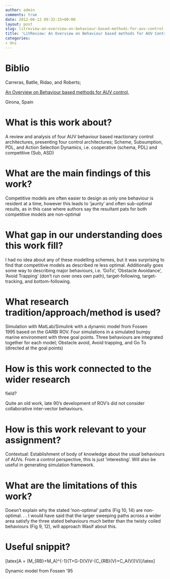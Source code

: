 ```yaml
---
author: admin
comments: true
date: 2012-06-12 09:32:15+00:00
layout: post
slug: litreview-an-overview-on-behaviour-based-methods-for-auv-control
title: 'LitReview: An Overview on Behaviour based methods for AUV Control'
categories:
- Uni
---
```


# Biblio

Carreras, Batlle, Ridao, and Roberts;

[An Overview on Behaviour based methods for AUV control, ](http://www.mendeley.com/research/overview-behaviourbased-methods-auv-control/)

Girona, Spain

# What is this work about?

A review and analysis of four AUV behaviour based reactionary control architectures, presenting four control architectures; Scheme, Subsumption, PDL, and Action Selection Dynamics, i.e. cooperative (schema, PDL) and competitive (Sub, ASD)

# What are the main findings of this work?

Competitive models are often easier to design as only one behaviour is resident at a time, however this leads to ’jaunty’ and often sub-optimal results, as in this case where authors say the resultant pats for both competitive models are non-optimal

# What gap in our understanding does this work fill?

I had no idea about any of these modelling schemes, but it was surprising to find that competitive models as described re less optimal. Additionally goes some way to describing major behaviours, i.e. ’GoTo’, ’Obstacle Avoidance’, ’Avoid Trapping’ (don’t run over ones own path), target-following, target-tracking, and bottom-following.

# What research tradition/approach/method is used?

Simulation with MatLab/Simulink with a dynamic model from Fossen 1995 based on the GARBI ROV. Four simulations in a simulated bumpy marine environment with three goal points. Three behaviours are integrated together for each model; Obstacle avoid, Avoid trapping, and Go To (directed at the goal points)

# How is this work connected to the wider research
field?

Quite an old work, late 90’s development of ROV’s did not consider collaborative inter-vector behaviours.

# How is this work relevant to your assignment?

Contextual: Establishment of body of knowledge about the usual behaviours of AUVs. From a control perspective, this is just ’interesting’. Will also be useful in generating simulation framework.

# What are the limitations of this work?

Doesn’t explain why the stated ’non-optimal’ paths (Fig 10, 14) are non-optimal. . . I would have said that the larger sweeping paths across a wider area satisfy the three stated behaviours much better than the twisty coiled behaviours (Fig 9, 12), will approach Wasif about this.

# Useful snippit?

[latex]A = (M_{RB}+M_A)^{-1}(T+G-D(V)V-(C_{RB}(V)+C_A(V))V)[/latex]

Dynamic model from Fossen '95
